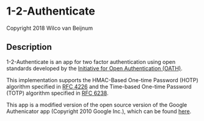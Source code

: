1-2-Authenticate
================
Copyright 2018 Wilco van Beijnum

Description
-----------
1-2-Authenticate is an app for two factor authentication using open standards developed by
the [Initiative for Open Authentication (OATH)](http://www.openauthentication.org/).

This implementation supports the HMAC-Based One-time Password (HOTP) algorithm
specified in [RFC 4226](https://tools.ietf.org/html/rfc4226) and the Time-based
One-time Password (TOTP) algorithm specified in [RFC 6238](https://tools.ietf.org/html/rfc6238).

This app is a modified version of the open source version of the Google Authenicator app (Copyright 2010 Google Inc.), which can be found [here](https://github.com/google/google-authenticator-android).